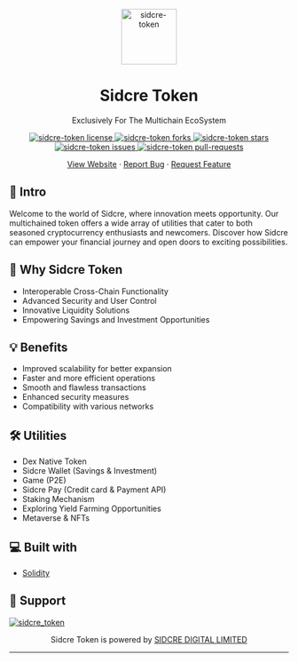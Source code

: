 <p align="center">
<img src="https://i.ibb.co/ggqmmNX/200.png" alt="sidcre-token" width="100" border="0">
<h1 align="center">
Sidcre Token
</h1>
</p>
<p align="center">
Exclusively For The Multichain EcoSystem
</p>

<p align="center">
<a href="https://github.com/sidcretoken/sidcre-token/blob/main/LICENSE" target="blank">
<img src="https://img.shields.io/github/license/sidcretoken/sidcre-token" alt="sidcre-token license" />
</a>
<a href="https://github.com/sidcretoken/sidcre-token/fork" target="blank">
<img src="https://img.shields.io/github/forks/sidcretoken/sidcre-token?style=flat-square" alt="sidcre-token forks"/>
</a>
<a href="https://github.com/sidcretoken/sidcre-token/stargazers" target="blank">
<img src="https://img.shields.io/github/stars/sidcretoken/sidcre-token?style=flat-square" alt="sidcre-token stars"/>
</a>
<a href="https://github.com/sidcretoken/sidcre-token/issues" target="blank">
<img src="https://img.shields.io/github/issues/sidcretoken/sidcre-token?style=flat-square" alt="sidcre-token issues"/>
</a>
<a href="https://github.com/sidcretoken/sidcre-token/pulls" target="blank">
<img src="https://img.shields.io/github/issues-pr/sidcretoken/sidcre-token?style=flat-square" alt="sidcre-token pull-requests"/>
</a>
</p>

<p align="center">
    <a href="https://sidcretoken.com/" target="blank">View Website</a>
    ·
    <a href="https://github.com/sidcretoken/sidcre-token/issues/new/choose">Report Bug</a>
    ·
    <a href="https://github.com/sidcretoken/sidcre-token/issues/new/choose">Request Feature</a>
</p>

## 🚀 Intro

Welcome to the world of Sidcre, where innovation meets opportunity. Our multichained token offers a wide array of utilities that cater to both seasoned cryptocurrency enthusiasts and newcomers. Discover how Sidcre can empower your financial journey and open doors to exciting possibilities.

## 🧐 Why Sidcre Token

- Interoperable Cross-Chain Functionality
- Advanced Security and User Control
- Innovative Liquidity Solutions
- Empowering Savings and Investment Opportunities

## 💡 Benefits

- Improved scalability for better expansion
-  Faster and more efficient operations
- Smooth and flawless transactions
- Enhanced security measures
- Compatibility with various networks

## 🛠️ Utilities

- Dex Native Token
- Sidcre Wallet (Savings & Investment)
- Game (P2E)
- Sidcre Pay (Credit card & Payment API)
- Staking Mechanism
- Exploring Yield Farming Opportunities
- Metaverse & NFTs

## 💻 Built with

- [Solidity](https://soliditylang.org/)

## 🙏 Support

<p align="left">
<a href="https://twitter.com/sidcre_token" target="_blank">
<img src="https://img.shields.io/twitter/follow/sidcre_token?style=social" alt="sidcre_token"/>
</a>
</p>

<p align="center">
Sidcre Token is powered by <a href="https://sidcredigital.com" target="_blank">SIDCRE DIGITAL LIMITED</a>
</p>

<hr>


